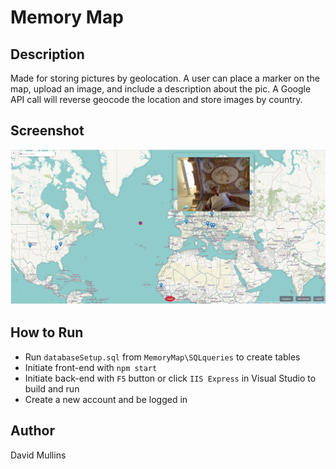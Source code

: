 # Memory Map

## Description
Made for storing pictures by geolocation. A user can place a marker on the map, upload an image, and include a description about the pic. A Google API call will reverse geocode the location and store images by country.

## Screenshot
![image of memory map home component](https://raw.githubusercontent.com/GitMullins/MemoryMap/master/ReadMePic.png)

## How to Run
* Run `databaseSetup.sql` from `MemoryMap\SQLqueries` to create tables
* Initiate front-end with `npm start`
* Initiate back-end with `F5` button or click `IIS Express` in Visual Studio to build and run
* Create a new account and be logged in

## Author
David Mullins
